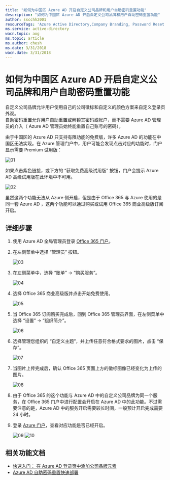 ```yaml
---
title: "如何为中国区 Azure AD 开启自定义公司品牌和用户自助密码重置功能"
description: "如何为中国区 Azure AD 开启自定义公司品牌和用户自助密码重置功能"
author: sscchh2001
resourceTags: 'Azure Active Directory,Company Branding, Password Reset'
ms.service: active-directory
wacn.topic: aog
ms.topic: article
ms.author: chesh
ms.date: 3/31/2018
wacn.date: 3/31/2018
---
```


# 如何为中国区 Azure AD 开启自定义公司品牌和用户自助密码重置功能

自定义公司品牌允许用户使用自己的公司徽标和自定义的颜色方案来自定义登录页外观。<br>
自助密码重置允许用户自助重置或解锁其密码或帐户，而不需要 Azure AD 管理员的介入（ Azure AD 管理员始终能重置自己账号的密码）。

由于中国区的 Azure AD 只支持有限功能的免费版，许多 Azure AD 的功能在中国区无法实现。在 Azure 管理门户中，用户可能会发现点击对应的功能时，门户显示需要 Premium 试用版：

![01](./media/aog-active-directory-howto-enable-company-branding-and-password-reset/01.png)

如果点击紫色链接，或下方的 “获取免费高级试用版” 按钮，门户会提示 Azure AD 高级试用版在此环境中不可用。

![02](./media/aog-active-directory-howto-enable-company-branding-and-password-reset/02.png)

虽然这两个功能无法从 Azure 侧开启，但是由于 Office 365 与 Azure 使用的是同一套 Azure AD ，这两个功能可以通过购买或试用 Office 365 商业高级版订阅开启。

## 详细步骤

1. 使用 Azure AD 全局管理员登录 [Office 365 门户](https://portal.partner.microsoftonline.cn)。

2. 在左侧菜单中选择 “管理员” 按钮。

    ![03](./media/aog-active-directory-howto-enable-company-branding-and-password-reset/03.png)

3. 在左侧菜单中，选择 “账单” -> “购买服务”。

    ![04](./media/aog-active-directory-howto-enable-company-branding-and-password-reset/04.png)

4. 选择 Office 365 商业高级版并点击开始免费使用。

    ![05](./media/aog-active-directory-howto-enable-company-branding-and-password-reset/05.png)

5. 当 Office 365 订阅购买完成后，回到 Office 365 管理员界面，在左侧菜单中选择 “设置” -> “组织简介”。

    ![06](./media/aog-active-directory-howto-enable-company-branding-and-password-reset/06.png)

6. 选择管理您组织的 “自定义主题”，并上传任意符合格式要求的图片，点击 “保存”。

    ![07](./media/aog-active-directory-howto-enable-company-branding-and-password-reset/07.png)

7. 当图片上传完成后，确认 Office 365 页面上方的徽标图像已经变化为上传的图片。

    ![08](./media/aog-active-directory-howto-enable-company-branding-and-password-reset/08.png)

8. 由于 Office 365 的这个功能与 Azure AD 中的自定义公司品牌为同一个服务，在 Office 365 门户中进行配置会开启在 Azure AD 中的此功能。不过需要注意的是，Azure AD 中的服务开启需要较长时间，一般预计开启完成需要 24 小时。

9. 登录 [Azure 门户](https://portal.azure.cn)，查看对应功能是否已经开启。

    ![09](./media/aog-active-directory-howto-enable-company-branding-and-password-reset/09.png)
    ![10](./media/aog-active-directory-howto-enable-company-branding-and-password-reset/10.png)

## 相关功能文档

- [快速入门： 在 Azure AD 登录页中添加公司品牌元素](https://docs.microsoft.com/zh-cn/azure/active-directory/customize-branding)
- [Azure AD 自助密码重置快速部署](https://docs.microsoft.com/zh-cn/azure/active-directory/active-directory-passwords-getting-started)
